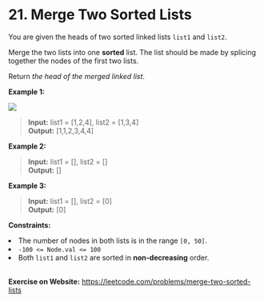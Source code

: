 # 21. Merge Two Sorted Lists

You are given the heads of two sorted linked lists `list1` and `list2`.

Merge the two lists into one **sorted** list. The list should be made by splicing together the nodes of the first two lists.

Return *the head of the merged linked list*.

 

**Example 1:**

[![](https://assets.leetcode.com/uploads/2020/10/03/merge_ex1.jpg)](https://assets.leetcode.com/uploads/2020/10/03/merge_ex1.jpg)

>**Input:** list1 = [1,2,4], list2 = [1,3,4]  
**Output:** [1,1,2,3,4,4]

**Example 2:**

>**Input:** list1 = [], list2 = []  
**Output:** []

**Example 3:**

>**Input:** list1 = [], list2 = [0]  
**Output:** [0]
 

**Constraints:**

<li>The number of nodes in both lists is in the range <code>[0, 50]</code>.</li>
<li><code>-100 &lt;= Node.val &lt;= 100</code></li>
<li>Both <code>list1</code> and <code>list2</code> are sorted in <strong>non-decreasing</strong> order.</li>

<br/>

**Exercise on Website:** https://leetcode.com/problems/merge-two-sorted-lists
